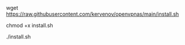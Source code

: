 wget https://raw.githubusercontent.com/kervenov/openvpnas/main/install.sh

chmod +x install.sh

./install.sh
